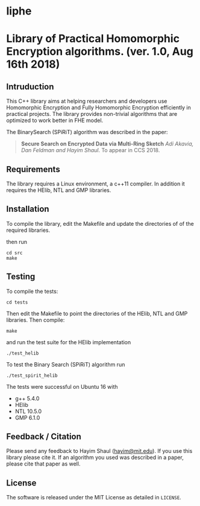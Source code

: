 # liphe
Library of Practical Homomorphic Encryption algorithms. (ver. 1.0, Aug 16th 2018)
===

Intruduction
---

This C++ library aims at helping researchers and developers use Homomorphic Encryption and Fully Homomorphic Encryption efficiently in practical projects.
The library provides non-trivial algorithms that are optimized to work better in FHE model.

The BinarySearch (SPiRiT) algorithm was described in the paper:

> **Secure Search on Encrypted Data via Multi-Ring Sketch** *Adi Akavia, Dan Feldman and Hayim Shaul*. To appear in CCS 2018.

Requirements
---
The library requires a Linux environment, a c++11 compiler. In addition it requires the HElib, NTL and GMP libraries.

Installation
---
To compile the library, edit the Makefile and update the directories of of the required libraries.

then run
```
cd src
make
```

Testing
---
To compile the tests:

```
cd tests
```
Then edit the Makefile to point the directories of the HElib, NTL and GMP libraries. Then compile:

```
make
```

and run the test suite for the HElib implementation

```
./test_helib
```


To test the Binary Search (SPiRiT) algorithm run
```
./test_spirit_helib
```


The tests were successful on Ubuntu 16 with
- g++ 5.4.0
- HElib
- NTL 10.5.0
- GMP 6.1.0



Feedback / Citation
---
Please send any feedback to Hayim Shaul (<hayim@mit.edu>).
If you use this library please cite it.
If an algorithm you used was described in a paper, please cite that paper as well.

License
---
The software is released under the MIT License as detailed in `LICENSE`.




